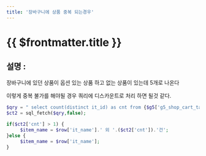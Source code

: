 ```yaml
---
title: '장바구니에 상품 중복 되는경우'
---
```


# {{ $frontmatter.title }}


## 설명 :

장바구니에 있던 상품이 옵션 있는 상품 하고 없는 상품이 있는데 5개로 나온다 

이렇게 중복 불가를 해야될 경우 쿼리에 디스카운트로 처리 하면 될것 같다.


```php
$qry = " select count(distinct it_id) as cnt from {$g5['g5_shop_cart_table']} where od_id = '{$row['od_id']}' "; 
$ct2 = sql_fetch($qry,false); 
 
if($ct2['cnt'] > 1) { 
     $item_name = $row['it_name'].' 외 '.($ct2['cnt']).'건'; 
}else { 
     $item_name = $row['it_name']; 
}
```
